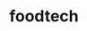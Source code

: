 ---
name: 'dep1'
title: 'foodtech'
title_thai: 'ภาควิชาเทคโนโลยีอาหาร'
pic: '/public/mathcom.PNG'
layout: '@/layouts/departLayout.astro'
pic1: '/public/mathcom.PNG'
label1: 'ภาควิชาเทคโนโลยีอาหาร'
text1: 'ภาควิชาเทคโนโลยีอาหาร'
pic2: '/public/mathcom.PNG'
label2: 'ภาควิชาเทคโนโลยีอาหาร'
text2: 'ภาควิชาเทคโนโลยีอาหาร'
pic3: '/public/mathcom.PNG'
label3: 'ภาควิชาเทคโนโลยีอาหาร'
text3: 'ภาควิชาเทคโนโลยีอาหาร'
---